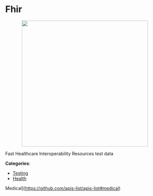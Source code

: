 # Fhir
<p align="center">
    <img width="400" src="https://raw.githubusercontent.com/apis-list/apis-list/apis/fhir/logo_256x256.png" />
</p>

Fast Healthcare Interoperability Resources test data



**Categories**:
- [Testing](https://github.com/apis-list/apis-list#testing)
- [Health](https://github.com/apis-list/apis-list#health)



Medical](https://github.com/apis-list/apis-list#medical)






